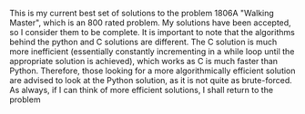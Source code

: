 This is my current best set of solutions to the problem 1806A "Walking Master", which is an 800 rated problem. My solutions have been accepted, so I consider them to be complete. It is important to note that the algorithms behind the python and C solutions are different. The C solution is much more inefficient (essentially constantly incrementing in a while loop until the appropriate solution is achieved), which works as C is much faster than Python. Therefore, those looking for a more algorithmically efficient solution are advised to look at the Python solution, as it is not quite as brute-forced. As always, if I can think of more efficient solutions, I shall return to the problem